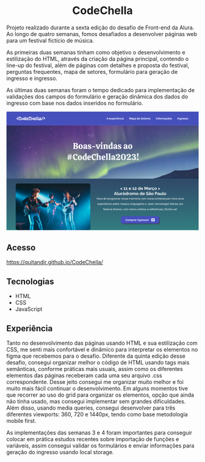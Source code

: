 <h1 align="center"> CodeChella </h1>

Projeto realizado durante a sexta edição do desafio de Front-end da Alura. Ao longo de quatro semanas, fomos desafiados a desenvolver páginas web para um festival fictício de música. 

As primeiras duas semanas tinham como objetivo o desenvolvimento e estilização do HTML, através da criação da página principal, contendo o line-up do festival, além de páginas com detalhes e proposta do festival, perguntas frequentes, mapa de setores, formulário para geração de ingresso e ingresso.

As últimas duas semanas foram o tempo dedicado para implementação de validações dos campos do formulário e geração dinâmica dos dados do ingresso com base nos dados inseridos no formulário. 

![Imagem da página inicial](https://github.com/Quitandir/CodeChella/blob/semana-3/assets/imagem-readme.png)


## Acesso

https://quitandir.github.io/CodeChella/

## Tecnologias

- HTML
- CSS
- JavaScript

## Experiência

Tanto no desenvolvimento das páginas usando HTML e sua estilização com CSS, me senti mais confortável e dinâmico para interpretar os elementos no figma que recebemos para o desafio. Diferente da quinta edição desse desafio, consegui organizar melhor o código de HTML usando tags mais semânticas, conforme práticas mais usuais, assim como os diferentes elementos das páginas receberam cada uma seu arquivo .css correspondente. Desse jeito consegui me organizar muito melhor e foi muito mais fácil continuar o desenvolvimento. Em alguns momentos tive que recorrer ao uso do grid para organizar os elementos, opção que ainda não tinha usado, mas consegui implementar sem grandes dificuldades. Além disso, usando media queries, consegui desenvolver para três diferentes viewports: 360, 720 e 1440px, tendo como base metodologia mobile first.

As implementações das semanas 3 e 4 foram importantes para conseguir colocar em prática estudos recentes sobre importação de funções e variáveis, assim consegui validar os formulários e enviar informações para geração do ingresso usando local storage.


